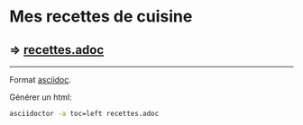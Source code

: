 # Mes recettes de cuisine


## => [recettes.adoc](./recettes.adoc)

----

Format [asciidoc](https://asciidoctor.org/docs/asciidoc-writers-guide/).

Générer un html: 
```bash
asciidoctor -a toc=left recettes.adoc
```
